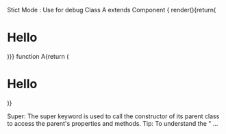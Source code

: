 Stict Mode : Use for debug
Class A extends Component { render(){return(<h1>Hello</h1>)}}
function A{return (<h1>Hello</h1>)}

Super: The super keyword is used to call the constructor of its parent class to access the parent's properties and methods. Tip: To understand the " ...
